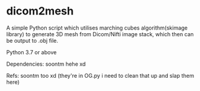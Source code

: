 # dicom2mesh
A simple Python script which utilises marching cubes algorithm(skimage library) to generate 3D mesh from Dicom/Nifti image stack, which then can be output to .obj file.

Python 3.7 or above

Dependencies:
soontm hehe xd 

Refs:
soontm too xd (they're in OG.py i need to clean that up and slap them here)
